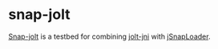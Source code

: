 # snap-jolt

[Snap-jolt](https://github.com/stephengold/snap-jolt)
is a testbed for combining [jolt-jni](https://github.com/stephengold/jolt-jni)
with [jSnapLoader](https://github.com/Electrostat-Lab/jSnapLoader).
